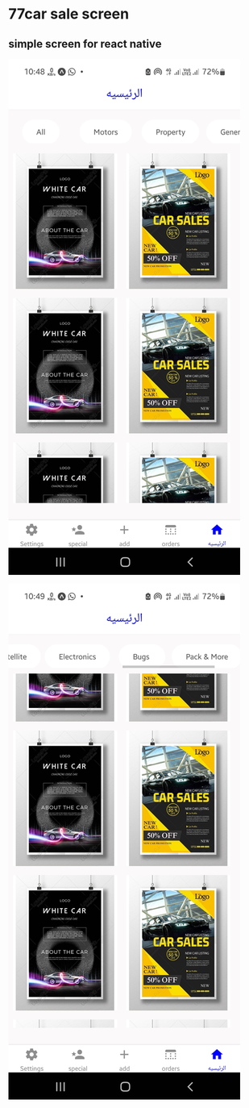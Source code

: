 # 77car sale screen

## simple screen for react native 

![screenshot](./src/images/Screenshot_1.jpg)

![screenshot](./src/images/Screenshot_2.jpg)
